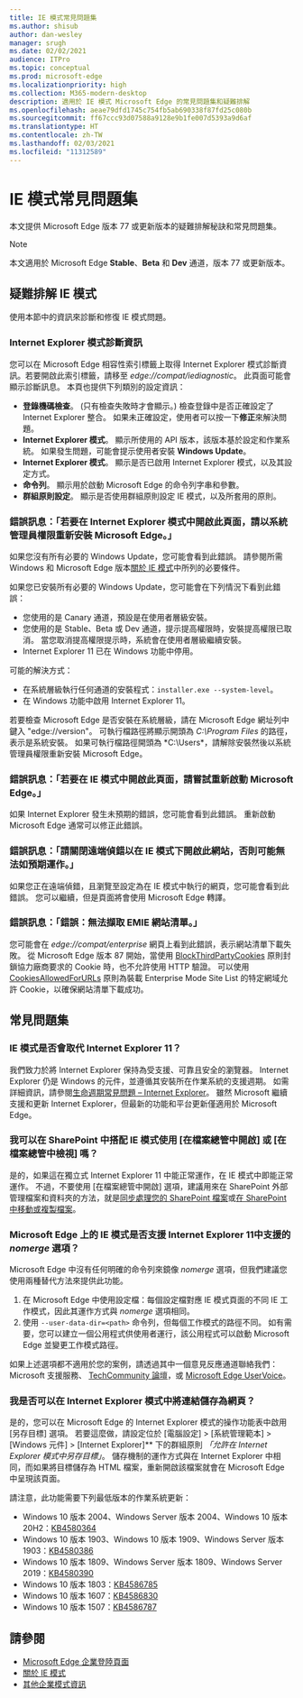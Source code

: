 ```yaml
---
title: IE 模式常見問題集
ms.author: shisub
author: dan-wesley
manager: srugh
ms.date: 02/02/2021
audience: ITPro
ms.topic: conceptual
ms.prod: microsoft-edge
ms.localizationpriority: high
ms.collection: M365-modern-desktop
description: 適用於 IE 模式 Microsoft Edge 的常見問題集和疑難排解
ms.openlocfilehash: aeae79dfd1745c754fb5ab690338f87fd25c080b
ms.sourcegitcommit: ff67ccc93d07588a9128e9b1fe007d5393a9d6af
ms.translationtype: HT
ms.contentlocale: zh-TW
ms.lasthandoff: 02/03/2021
ms.locfileid: "11312589"
---
```

# IE 模式常見問題集

本文提供 Microsoft Edge 版本 77 或更新版本的疑難排解秘訣和常見問題集。

> [!NOTE]
> 本文適用於 Microsoft Edge **Stable**、**Beta** 和 **Dev** 通道，版本 77 或更新版本。

## 疑難排解 IE 模式

使用本節中的資訊來診斷和修復 IE 模式問題。

### Internet Explorer 模式診斷資訊

您可以在 Microsoft Edge 相容性索引標籤上取得 Internet Explorer 模式診斷資訊。若要開啟此索引標籤，請移至 *edge://compat/iediagnostic*。 此頁面可能會顯示診斷訊息。 本頁也提供下列類別的設定資訊：

- **登錄機碼檢查**。 (只有檢查失敗時才會顯示。) 檢查登錄中是否正確設定了 Internet Explorer 整合。 如果未正確設定，使用者可以按一下**修正**來解決問題。
- **Internet Explorer 模式**。 顯示所使用的 API 版本，該版本基於設定和作業系統。 如果發生問題，可能會提示使用者安裝 **Windows Update**。
- **Internet Explorer 模式**。 顯示是否已啟用 Internet Explorer 模式，以及其設定方式。
- **命令列**。 顯示用於啟動 Microsoft Edge 的命令列字串和參數。
- **群組原則設定**。 顯示是否使用群組原則設定 IE 模式，以及所套用的原則。

### 錯誤訊息：「若要在 Internet Explorer 模式中開啟此頁面，請以系統管理員權限重新安裝 Microsoft Edge。」

如果您沒有所有必要的 Windows Update，您可能會看到此錯誤。 請參閱所需 Windows 和 Microsoft Edge 版本[關於 IE 模式](https://docs.microsoft.com/deployedge/edge-ie-mode)中所列的必要條件。

如果您已安裝所有必要的 Windows Update，您可能會在下列情況下看到此錯誤：

- 您使用的是 Canary 通道，預設是在使用者層級安裝。
- 您使用的是 Stable、Beta 或 Dev 通道，提示提高權限時，安裝提高權限已取消。 當您取消提高權限提示時，系統會在使用者層級繼續安裝。
- Internet Explorer 11 已在 Windows 功能中停用。

可能的解決方式：

- 在系統層級執行任何通道的安裝程式：`installer.exe --system-level`。
- 在 Windows 功能中啟用 Internet Explorer 11。

若要檢查 Microsoft Edge 是否安裝在系統層級，請在 Microsoft Edge 網址列中鍵入 "edge://version"。 可執行檔路徑將顯示開頭為 *C:\Program Files* 的路徑，表示是系統安裝。 如果可執行檔路徑開頭為 *C:\Users\*，請解除安裝然後以系統管理員權限重新安裝 Microsoft Edge。

### 錯誤訊息：「若要在 IE 模式中開啟此頁面，請嘗試重新啟動 Microsoft Edge。」

如果 Internet Explorer 發生未預期的錯誤，您可能會看到此錯誤。 重新啟動 Microsoft Edge 通常可以修正此錯誤。

### 錯誤訊息：「請關閉遠端偵錯以在 IE 模式下開啟此網站，否則可能無法如預期運作。」

如果您正在遠端偵錯，且瀏覽至設定為在 IE 模式中執行的網頁，您可能會看到此錯誤。 您可以繼續，但是頁面將會使用 Microsoft Edge 轉譯。

### 錯誤訊息：「錯誤：無法擷取 EMIE 網站清單。」

您可能會在 *edge://compat/enterprise* 網頁上看到此錯誤，表示網站清單下載失敗。 從 Microsoft Edge 版本 87 開始，當使用 [BlockThirdPartyCookies](https://docs.microsoft.com/deployedge/microsoft-edge-policies#blockthirdpartycookies) 原則封鎖協力廠商要求的 Cookie 時，也不允許使用 HTTP 驗證。 可以使用 [CookiesAllowedForURLs](https://docs.microsoft.com/deployedge/microsoft-edge-policies#cookiesallowedforurls) 原則為裝載 Enterprise Mode Site List 的特定網域允許 Cookie，以確保網站清單下載成功。

## 常見問題集

### IE 模式是否會取代 Internet Explorer 11？

我們致力於將 Internet Explorer 保持為受支援、可靠且安全的瀏覽器。 Internet Explorer 仍是 Windows 的元件，並遵循其安裝所在作業系統的支援週期。 如需詳細資訊，請參閱[生命週期常見問題 – Internet Explorer](https://support.microsoft.com/help/17454/)。 雖然 Microsoft 繼續支援和更新 Internet Explorer，但最新的功能和平台更新僅適用於 Microsoft Edge。

### 我可以在 SharePoint 中搭配 IE 模式使用 [在檔案總管中開啟] 或 [在檔案總管中檢視] 嗎？

是的，如果這在獨立式 Internet Explorer 11 中能正常運作，在 IE 模式中即能正常運作。 不過，不要使用 [在檔案總管中開啟] 選項，建議用來在 SharePoint 外部管理檔案和資料夾的方法，就是[同步處理您的 SharePoint 檔案](https://support.office.com/en-us/article/sync-sharepoint-files-with-the-onedrive-sync-app-6de9ede8-5b6e-4503-80b2-6190f3354a88)或[在 SharePoint 中移動或複製檔案](https://support.office.com/en-us/article/move-or-copy-files-in-sharepoint-00e2f483-4df3-46be-a861-1f5f0c1a87bc)。

### Microsoft Edge 上的 IE 模式是否支援 Internet Explorer 11中支援的 *nomerge* 選項？

Microsoft Edge 中沒有任何明確的命令列來鏡像 *nomerge* 選項，但我們建議您使用兩種替代方法來提供此功能。

1. 在 Microsoft Edge 中使用設定檔：每個設定檔對應 IE 模式頁面的不同 IE 工作模式，因此其運作方式與 *nomerge* 選項相同。
2. 使用 `--user-data-dir=<path>` 命令列，但每個工作模式的路徑不同。 如有需要，您可以建立一個公用程式供使用者運行，該公用程式可以啟動 Microsoft Edge 並變更工作模式路徑。

如果上述選項都不適用於您的案例，請透過其中一個意見反應通道聯絡我們： Microsoft 支援服務、 [TechCommunity 論壇](https://techcommunity.microsoft.com/t5/enterprise/bd-p/EdgeInsiderEnterprise)，或 [Microsoft Edge UserVoice](https://microsoftedge.uservoice.com/forums/928825-enterprise)。

### 我是否可以在 Internet Explorer 模式中將連結儲存為網頁？
 
是的，您可以在 Microsoft Edge 的 Internet Explorer 模式的操作功能表中啟用 [另存目標] 選項。 若要這麼做，請設定位於 [電腦設定] > [系統管理範本] > [Windows 元件] > [Internet Explorer]** 下的群組原則 *「允許在 Internet Explorer 模式中另存目標」*。
儲存機制的運作方式與在 Internet Explorer 中相同，而如果將目標儲存為 HTML 檔案，重新開啟該檔案就會在 Microsoft Edge 中呈現該頁面。
 
請注意，此功能需要下列最低版本的作業系統更新：
- Windows 10 版本 2004、Windows Server 版本 2004、Windows 10 版本 20H2：[KB4580364](https://support.microsoft.com/help/4580364/windows-10-update-kb4580364)
- Windows 10 版本 1903、Windows 10 版本 1909、Windows Server 版本 1903：[KB4580386](https://support.microsoft.com/help/4580386/windows-10-update-kb4580386)
- Windows 10 版本 1809、Windows Server 版本 1809、Windows Server 2019：[KB4580390](https://support.microsoft.com/help/4580390/windows-10-update-kb4580390)
- Windows 10 版本 1803：[KB4586785](https://support.microsoft.com/help/4586785/windows-10-update-kb4586785)
- Windows 10 版本 1607：[KB4586830](https://support.microsoft.com/help/4586830/windows-10-update-kb4586830)
- Windows 10 版本 1507：[KB4586787](https://support.microsoft.com/help/4586787/windows-10-update-kb4586787)


## 請參閱

- [Microsoft Edge 企業登陸頁面](https://aka.ms/EdgeEnterprise)
- [關於 IE 模式](https://docs.microsoft.com/deployedge/edge-ie-mode)
- [其他企業模式資訊](https://docs.microsoft.com/internet-explorer/ie11-deploy-guide/enterprise-mode-overview-for-ie11)
